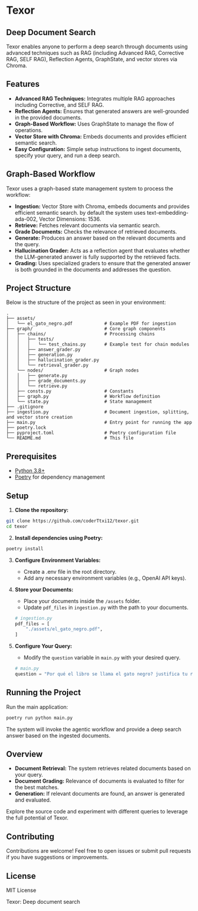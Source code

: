 # Texor

## Deep Document Search

Texor enables anyone to perform a deep search through documents using advanced techniques such as RAG (including Advanced RAG, Corrective RAG, SELF RAG), Reflection Agents, GraphState, and vector stores via Chroma.

## Features

- **Advanced RAG Techniques:** Integrates multiple RAG approaches including Corrective, and SELF RAG.
- **Reflection Agents:** Ensures that generated answers are well-grounded in the provided documents.
- **Graph-Based Workflow:** Uses GraphState to manage the flow of operations.
- **Vector Store with Chroma:** Embeds documents and provides efficient semantic search.
- **Easy Configuration:** Simple setup instructions to ingest documents, specify your query, and run a deep search.

## Graph-Based Workflow

Texor uses a graph-based state management system to process the workflow:

- **Ingestion:** Vector Store with Chroma, embeds documents and provides efficient semantic search. by default the system uses text-embedding-ada-002, Vector Dimensions: 1536.
- **Retrieve:** Fetches relevant documents via semantic search.
- **Grade Documents:** Checks the relevance of retrieved documents.
- **Generate:** Produces an answer based on the relevant documents and the query.
- **Hallucination Grader:** Acts as a reflection agent that evaluates whether the LLM-generated answer is fully supported by the retrieved facts.
- **Grading:** Uses specialized graders to ensure that the generated answer is both grounded in the documents and addresses the question.

## Project Structure

Below is the structure of the project as seen in your environment:

```
.
├── assets/
│   └── el_gato_negro.pdf            # Example PDF for ingestion
├── graph/                           # Core graph components
│   ├── chains/                      # Processing chains
│   │   ├── tests/
│   │   │   └── test_chains.py       # Example test for chain modules
│   │   ├── answer_grader.py
│   │   ├── generation.py
│   │   ├── hallucination_grader.py
│   │   └── retrieval_grader.py
│   └── nodes/                       # Graph nodes
│   │   ├── generate.py
│   │   ├── grade_documents.py
│   │   └── retrieve.py
│   ├── consts.py                    # Constants
│   ├── graph.py                     # Workflow definition
│   └── state.py                     # State management
├── .gitignore
├── ingestion.py                     # Document ingestion, splitting, and vector store creation
├── main.py                          # Entry point for running the app
├── poetry.lock
├── pyproject.toml                   # Poetry configuration file
└── README.md                        # This file
```

## Prerequisites

- [Python 3.8+](https://www.python.org/)
- [Poetry](https://python-poetry.org/) for dependency management

## Setup

1. **Clone the repository:**

```bash
git clone https://github.com/coderTtxi12/texor.git
cd texor
```

2. **Install dependencies using Poetry:**

```bash
poetry install
```

3. **Configure Environment Variables:**

   - Create a .env file in the root directory.
   - Add any necessary environment variables (e.g., OpenAI API keys).

4. **Store your Documents:**

   - Place your documents inside the `/assets` folder.
   - Update `pdf_files` in `ingestion.py` with the path to your documents.

   ```python
   # ingestion.py
   pdf_files = [
       "./assets/el_gato_negro.pdf",
   ]
   ```

5. **Configure Your Query:**

   - Modify the `question` variable in `main.py` with your desired query.

   ```python
   # main.py
   question = "Por qué el libro se llama el gato negro? justifica tu respuesta"
   ```

## Running the Project

Run the main application:

```bash
poetry run python main.py
```

The system will invoke the agentic workflow and provide a deep search answer based on the ingested documents.

## Overview

- **Document Retrieval:** The system retrieves related documents based on your query.
- **Document Grading:** Relevance of documents is evaluated to filter for the best matches.
- **Generation:** If relevant documents are found, an answer is generated and evaluated.

Explore the source code and experiment with different queries to leverage the full potential of Texor.

## Contributing
Contributions are welcome! Feel free to open issues or submit pull requests if you have suggestions or improvements.

## License
MIT License

Texor: Deep document search